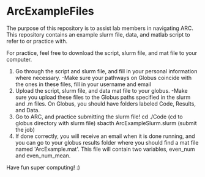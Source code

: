 # ArcExampleFiles
The purpose of this repository is to assist lab members in navigating ARC.
This repository contains an example slurm file, data, and matlab script to refer to or practice with.

For practice, feel free to download the script, slurm file, and mat file to your computer.
  1) Go through the script and slurm file, and fill in your personal information where necessary. 
      -Make sure your pathways on Globus coincide with the ones in these files, fill in your username and email
  2) Upload the script, slurm file, and data mat file to your globus.
      -Make sure you upload these files to the Globus paths specified in the slurm and .m files. On Globus, you should have folders labeled Code, Results, and Data.
  3) Go to ARC, and practice submitting the slurm file! 
       cd ./Code        (cd to globus directory with slurm file)
       sbacth ArcExampleSlurm.slurm       (submit the job)
  4) If done correctly, you will receive an email when it is done running, and you can go to your globus 
       results folder where you should find a mat file named 'ArcExample.mat'. This file will contain
       two variables, even_num and even_num_mean. 
       
Have fun super computing! :)
